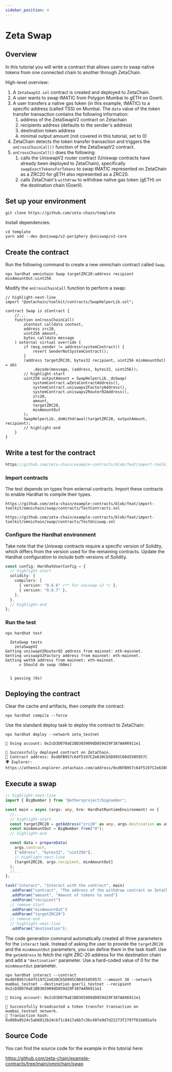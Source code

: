 ```yaml
---
sidebar_position: 4
---
```


# Zeta Swap

## Overview

In this tutorial you will write a contract that allows users to swap native
tokens from one connected chain to another through ZetaChain.

High-level overview:

1. A `ZetaSwapV2.sol` contract is created and deployed to ZetaChain.
2. A user wants to swap tMATIC from Polygon Mumbai to gETH on Goerli.
3. A user transfers a native gas token (in this example, tMATIC) to a specific
   address (called TSS) on Mumbai. The `data` value of the token transfer
   transaction contains the following information:
   1. address of the ZetaSwapV2 contract on Zetachain
   2. recipients address (defaults to the sender's address)
   3. destination token address
   4. minimal output amount (not covered in this tutorial, set to 0)
4. ZetaChain detects the token transfer transaction and triggers the
   `onCrossChainCall()` function of the ZetaSwapV2 contract.
5. `onCrossChainCall()` does the following:
   1. calls the UniswapV2 router contract (Uniswap contracts have already been
      deployed to ZetaChain), specifically `swapExactTokensForTokens` to swap
      tMATIC represented on ZetaChain as a ZRC20 for gETH also represented as a
      ZRC20.
   2. calls ZetaChain's `withdraw` to withdraw native gas token (gETH) on the
      destination chain (Goerli).

## Set up your environment

```
git clone https://github.com/zeta-chain/template
```

Install dependencies:

```
cd template
yarn add --dev @uniswap/v2-periphery @uniswap/v2-core
```

## Create the contract

Run the following command to create a new omnichain contract called `Swap`.

```
npx hardhat omnichain Swap targetZRC20:address recipient minAmountOut:uint256
```

Modify the `onCrossChainCall` function to perform a swap:

```solidity title="contracts/Swap.sol"
// highlight-next-line
import "@zetachain/toolkit/contracts/SwapHelperLib.sol";

contract Swap is zContract {
    //...
    function onCrossChainCall(
        zContext calldata context,
        address zrc20,
        uint256 amount,
        bytes calldata message
    ) external virtual override {
        if (msg.sender != address(systemContract)) {
            revert SenderNotSystemContract();
        }
        (address targetZRC20, bytes32 recipient, uint256 minAmountOut) = abi
            .decode(message, (address, bytes32, uint256));
        // highlight-start
        uint256 outputAmount = SwapHelperLib._doSwap(
            systemContract.wZetaContractAddress(),
            systemContract.uniswapv2FactoryAddress(),
            systemContract.uniswapv2Router02Address(),
            zrc20,
            amount,
            targetZRC20,
            minAmountOut
        );
        SwapHelperLib._doWithdrawal(targetZRC20, outputAmount, recipient);
        // highlight-end
    }
}
```

## Write a test for the contract

```ts title="test/swap.ts" reference
https://github.com/zeta-chain/example-contracts/blob/feat/import-toolkit/omnichain/swap/test/swap.ts
```

### Import contracts

The test depends on types from external contracts. Import these contracts to
enable Hardhat to compile their types.

```solidity title="contracts/TestContracts.sol" reference
https://github.com/zeta-chain/example-contracts/blob/feat/import-toolkit/omnichain/swap/contracts/TestContracts.sol
```

```solidity title="contracts/TestUniswap.sol" reference
https://github.com/zeta-chain/example-contracts/blob/feat/import-toolkit/omnichain/swap/contracts/TestUniswap.sol
```

### Configure the Hardhat environment

Take note that the Uniswap contracts require a specific version of Solidity,
which differs from the version used for the remaining contracts. Update the
Hardhat configuration to include both versions of Solidity.

```ts title="hardhat.config.ts"
const config: HardhatUserConfig = {
  // highlight-start
  solidity: {
    compilers: [
      { version: "0.6.6" /** For uniswap v2 */ },
      { version: "0.8.7" },
    ],
  },
  // highlight-end
};
```

### Run the test

```
npx hardhat test
```

```
  ZetaSwap tests
    zetaSwapV2
Getting uniswapV2Router02 address from mainnet: eth-mainnet.
Getting uniswapV2Factory address from mainnet: eth-mainnet.
Getting weth9 address from mainnet: eth-mainnet.
      ✔ Should do swap (60ms)


  1 passing (9s)
```

## Deploying the contract

Clear the cache and artifacts, then compile the contract:

```
npx hardhat compile --force
```

Use the standard deploy task to deploy the contract to ZetaChain:

```
npx hardhat deploy --network zeta_testnet
```

```
🔑 Using account: 0x2cD3D070aE1BD365909dD859d29F387AA96911e1

🚀 Successfully deployed contract on ZetaChain.
📜 Contract address: 0xd6FB957c64f5197C2e630Cb5D995C0845505957C
🌍 Explorer: https://athens3.explorer.zetachain.com/address/0xd6FB957c64f5197C2e630Cb5D995C0845505957C
```

## Execute a swap

```ts title="tasks/interact.ts"
// highlight-next-line
import { BigNumber } from "@ethersproject/bignumber";

const main = async (args: any, hre: HardhatRuntimeEnvironment) => {
  //...
  // highlight-start
  const targetZRC20 = getAddress("zrc20" as any, args.destination as any);
  const minAmountOut = BigNumber.from("0");
  // highlight-end

  const data = prepareData(
    args.contract,
    ["address", "bytes32", "uint256"],
    // highlight-next-line
    [targetZRC20, args.recipient, minAmountOut]
  );
  //...
};

task("interact", "Interact with the contract", main)
  .addParam("contract", "The address of the withdraw contract on ZetaChain")
  .addParam("amount", "Amount of tokens to send")
  .addParam("recipient")
  // remove-start
  .addParam("minAmountOut")
  .addParam("targetZRC20")
  // remove-end
  // highlight-next-line
  .addParam("destination");
```

The code generation command automatically created all three parameters for the
`interact` task. Instead of asking the user to provide the `targetZRC20` and the
`minAmountOut` parameters, you can define them in the task itself. Use the
`getAddress` to fetch the right ZRC-20 address for the destination chain and add
a `"destination"` parameter. Use a hard-coded value of 0 for the `minAmountOut`
parameter.

```
npx hardhat interact --contract 0xd6FB957c64f5197C2e630Cb5D995C0845505957C --amount 30 --network mumbai_testnet --destination goerli_testnet --recipient 0x2cD3D070aE1BD365909dD859d29F387AA96911e1
```

```
🔑 Using account: 0x2cD3D070aE1BD365909dD859d29F387AA96911e1

🚀 Successfully broadcasted a token transfer transaction on mumbai_testnet network.
📝 Transaction hash: 0x808a9524c5ab6012b24cbf1c8417a6b7c36c407e9d7d22273f2797f81b892afe
```

## Source Code

You can find the source code for the example in this tutorial here:

https://github.com/zeta-chain/example-contracts/tree/main/omnichain/swap
